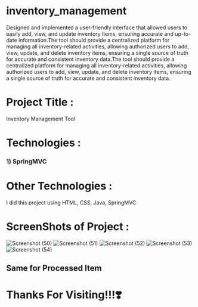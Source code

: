 # inventory_management
Designed and implemented a user-friendly interface that allowed users to easily add, view, and update inventory items, ensuring accurate and up-to-date information.The tool should provide a centralized platform for managing all inventory-related activities, allowing authorized users to add, view, update, and delete inventory items, ensuring a single source of truth for accurate and consistent inventory data.The tool should provide a centralized platform for managing all inventory-related activities, allowing authorized users to add, view, update, and delete inventory items, ensuring a single source of truth for accurate and consistent inventory data.
# Project Title :
Inventory Management Tool
# Technologies :
### 1) SpringMVC
# Other Technologies :
I did this project using HTML, CSS, Java, SpringMVC
# ScreenShots of Project :
![Screenshot (50)](https://github.com/parth-rane-7227/inventory_manager/assets/90836282/dbc8242f-2483-4218-a45f-29938b1bbe54)
![Screenshot (51)](https://github.com/parth-rane-7227/inventory_manager/assets/90836282/2394bc1f-fab9-4d94-b155-c00d1514673b)
![Screenshot (52)](https://github.com/parth-rane-7227/inventory_manager/assets/90836282/9ab24565-e7d2-4c01-97a2-42bbdf7fc40e)
![Screenshot (53)](https://github.com/parth-rane-7227/inventory_manager/assets/90836282/a7a61e3e-d831-46cd-8133-77f81a270dfb)
![Screenshot (54)](https://github.com/parth-rane-7227/inventory_manager/assets/90836282/77316163-eb55-42e9-bc8b-2941d7090202)
## Same for Processed Item
# Thanks For Visiting!!!:heavy_heart_exclamation:
